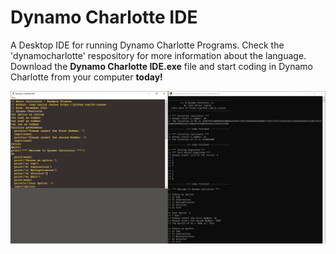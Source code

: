 # Dynamo Charlotte IDE
A Desktop IDE for running Dynamo Charlotte Programs. Check the 'dynamocharlotte' respository for more information about the language. Download the **Dynamo Charlotte IDE.exe** file and start coding in Dynamo Charlotte from your computer **today!**

![alt text](https://github.com/jc-juarez/dynamocharlotte_ide/blob/main/dynamo_charlotte_ide_program.PNG?raw=true)
